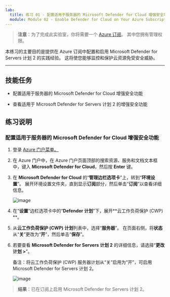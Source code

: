 ```yaml
---
lab:
  title: 练习 01 - 配置适用于服务器的 Microsoft Defender for Cloud 增强安全功能
  module: Module 02 - Enable Defender for Cloud on Your Azure Subscription
---
```



>**注意**：为了完成此实验室，你将需要一个 [Azure 订阅](https://azure.microsoft.com/en-us/free/?azure-portal=true)。 其中您拥有管理权限。 


本练习的主要目的是提供在 Azure 订阅中配置和启用 Microsoft Defender for Servers 计划 2 的实践经验。 这将使您能够监控和保护云资源免受安全威胁。 

---

## 技能任务

- 配置适用于服务器的 Microsoft Defender for Cloud 增强安全功能
  
- 查看适用于 Microsoft Defender for Servers 计划 2 的增强安全功能

## 练习说明

### 配置适用于服务器的 Microsoft Defender for Cloud 增强安全功能

1. 登录 [Azure 门户菜单。](https://portal.azure.com/)

2. 在 Azure 门户中，在 Azure 门户页面顶部的搜索资源、服务和文档文本框中，键入 **Microsoft Defender for Cloud**，然后按 **Enter** 键。

3. 在 **Microsoft Defender for Cloud** 的“**管理边栏选项卡**”上，转到“**环境设置**”。 展开环境设置文件夹，直到显示**订阅**部分，然后单击“**订阅**”以查看详细信息。

   ![image](https://github.com/user-attachments/assets/32d2168e-458f-4872-9bf8-e8f050f24751)
   
3. 在“**设置**”边栏选项卡中的“**Defender 计划**”下，展开**云工作负荷保护 (CWP) **。

4. 从**云工作负荷保护 (CWP) 计划**列表中，选择“**服务器**”。 在页面右侧，将**状态**从“**关**”更改为“**开**”，然后单击“**保存**”。

5. 若要查看 **Microsoft Defender for Servers 计划 2** 的详细信息，请选择“**更改计划 >**”。

   备注：将云工作负荷保护 (CWP) 服务器计划从“关”启用为“开”，可启用 Microsoft Defender for Servers 计划 2。

   ![image](https://github.com/user-attachments/assets/869a38e4-464e-4be0-b02e-ce1b96f02978)
   
> **结果**：已在订阅上启用 Microsoft Defender for Servers 计划 2。
